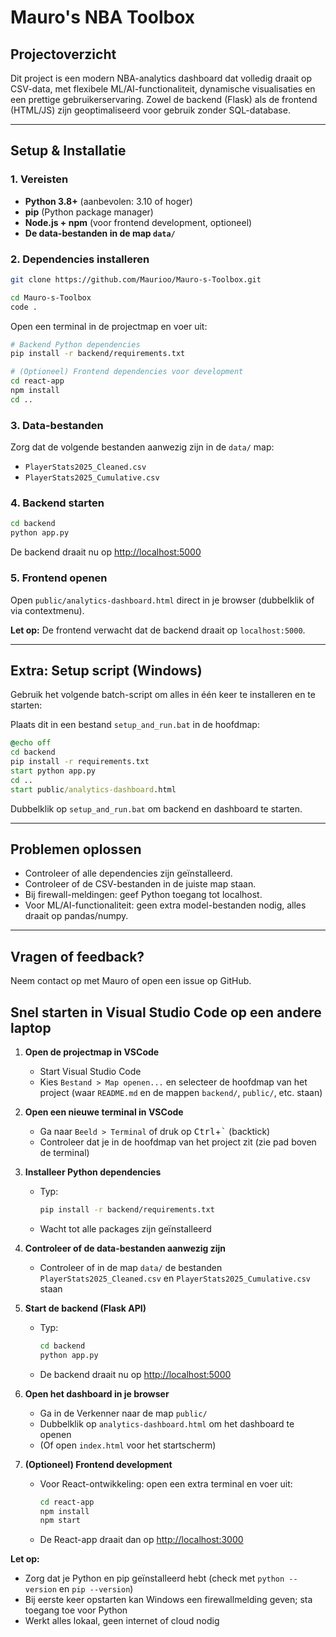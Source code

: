 # Mauro's NBA Toolbox

## Projectoverzicht
Dit project is een modern NBA-analytics dashboard dat volledig draait op CSV-data, met flexibele ML/AI-functionaliteit, dynamische visualisaties en een prettige gebruikerservaring. Zowel de backend (Flask) als de frontend (HTML/JS) zijn geoptimaliseerd voor gebruik zonder SQL-database.

---

## Setup & Installatie

### 1. Vereisten
- **Python 3.8+** (aanbevolen: 3.10 of hoger)
- **pip** (Python package manager)
- **Node.js + npm** (voor frontend development, optioneel)
- **De data-bestanden in de map `data/`**

### 2. Dependencies installeren
```bash
git clone https://github.com/Maurioo/Mauro-s-Toolbox.git

cd Mauro-s-Toolbox
code .
```
Open een terminal in de projectmap en voer uit:

```bash
# Backend Python dependencies
pip install -r backend/requirements.txt

# (Optioneel) Frontend dependencies voor development
cd react-app
npm install
cd ..
```

### 3. Data-bestanden
Zorg dat de volgende bestanden aanwezig zijn in de `data/` map:
- `PlayerStats2025_Cleaned.csv`
- `PlayerStats2025_Cumulative.csv`

### 4. Backend starten

```bash
cd backend
python app.py
```
De backend draait nu op [http://localhost:5000](http://localhost:5000)

### 5. Frontend openen
Open `public/analytics-dashboard.html` direct in je browser (dubbelklik of via contextmenu).

**Let op:** De frontend verwacht dat de backend draait op `localhost:5000`.

---

## Extra: Setup script (Windows)
Gebruik het volgende batch-script om alles in één keer te installeren en te starten:

Plaats dit in een bestand `setup_and_run.bat` in de hoofdmap:

```bat
@echo off
cd backend
pip install -r requirements.txt
start python app.py
cd ..
start public/analytics-dashboard.html
```

Dubbelklik op `setup_and_run.bat` om backend en dashboard te starten.

---

## Problemen oplossen
- Controleer of alle dependencies zijn geïnstalleerd.
- Controleer of de CSV-bestanden in de juiste map staan.
- Bij firewall-meldingen: geef Python toegang tot localhost.
- Voor ML/AI-functionaliteit: geen extra model-bestanden nodig, alles draait op pandas/numpy.

---

## Vragen of feedback?
Neem contact op met Mauro of open een issue op GitHub.

## Snel starten in Visual Studio Code op een andere laptop

1. **Open de projectmap in VSCode**
   - Start Visual Studio Code
   - Kies `Bestand > Map openen...` en selecteer de hoofdmap van het project (waar `README.md` en de mappen `backend/`, `public/`, etc. staan)

2. **Open een nieuwe terminal in VSCode**
   - Ga naar `Beeld > Terminal` of druk op <kbd>Ctrl</kbd>+<kbd>`</kbd> (backtick)
   - Controleer dat je in de hoofdmap van het project zit (zie pad boven de terminal)

3. **Installeer Python dependencies**
   - Typ:
     ```bash
     pip install -r backend/requirements.txt
     ```
   - Wacht tot alle packages zijn geïnstalleerd

4. **Controleer of de data-bestanden aanwezig zijn**
   - Controleer of in de map `data/` de bestanden `PlayerStats2025_Cleaned.csv` en `PlayerStats2025_Cumulative.csv` staan

5. **Start de backend (Flask API)**
   - Typ:
     ```bash
     cd backend
     python app.py
     ```
   - De backend draait nu op [http://localhost:5000](http://localhost:5000)

6. **Open het dashboard in je browser**
   - Ga in de Verkenner naar de map `public/`
   - Dubbelklik op `analytics-dashboard.html` om het dashboard te openen
   - (Of open `index.html` voor het startscherm)

7. **(Optioneel) Frontend development**
   - Voor React-ontwikkeling: open een extra terminal en voer uit:
     ```bash
     cd react-app
     npm install
     npm start
     ```
   - De React-app draait dan op [http://localhost:3000](http://localhost:3000)

**Let op:**
- Zorg dat je Python en pip geïnstalleerd hebt (check met `python --version` en `pip --version`)
- Bij eerste keer opstarten kan Windows een firewallmelding geven; sta toegang toe voor Python
- Werkt alles lokaal, geen internet of cloud nodig

